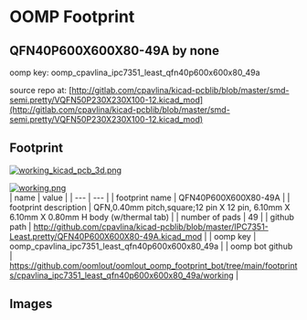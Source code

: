 # OOMP Footprint  
## QFN40P600X600X80-49A  by none  
  
oomp key: oomp_cpavlina_ipc7351_least_qfn40p600x600x80_49a  
  
source repo at: [http://gitlab.com/cpavlina/kicad-pcblib/blob/master/smd-semi.pretty/VQFN50P230X230X100-12.kicad_mod](http://gitlab.com/cpavlina/kicad-pcblib/blob/master/smd-semi.pretty/VQFN50P230X230X100-12.kicad_mod)  
## Footprint  
  
[![working_kicad_pcb_3d.png](working_kicad_pcb_3d_600.png)](working_kicad_pcb_3d.png)  
  
[![working.png](working_600.png)](working.png)  
| name | value | 
| --- | --- | 
| footprint name | QFN40P600X600X80-49A | 
| footprint description | QFN,0.40mm pitch,square;12 pin X 12 pin, 6.10mm X 6.10mm X 0.80mm H body (w/thermal tab) | 
| number of pads | 49 | 
| github path | http://github.com/cpavlina/kicad-pcblib/blob/master/IPC7351-Least.pretty/QFN40P600X600X80-49A.kicad_mod | 
| oomp key | oomp_cpavlina_ipc7351_least_qfn40p600x600x80_49a | 
| oomp bot github | https://github.com/oomlout/oomlout_oomp_footprint_bot/tree/main/footprints/cpavlina_ipc7351_least_qfn40p600x600x80_49a/working | 
## Images  
